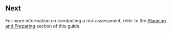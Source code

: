 ## Next

For more information on conducting a risk assessment, refer to the [Planning and Preparing](en/topics/practice-2-planning/0-getting-started/1-intro.md) section of this guide.
